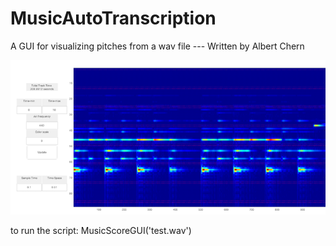# MusicAutoTranscription
A GUI for visualizing pitches from a wav file --- Written by Albert Chern

![GUI](https://github.com/brianpenghe/MusicAutoTranscription/blob/master/untitled2.bmp?raw=true)

to run the script:
MusicScoreGUI('test.wav')

